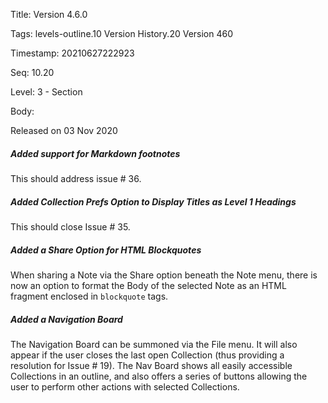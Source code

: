 Title:  Version 4.6.0

Tags:   levels-outline.10 Version History.20 Version 460

Timestamp: 20210627222923

Seq:    10.20

Level:  3 - Section

Body: 

Released on 03 Nov 2020
 
##### Added support for Markdown footnotes

This should address issue # 36. 

 
##### Added Collection Prefs Option to Display Titles as Level 1 Headings

This should close Issue # 35. 

 
##### Added a Share Option for HTML Blockquotes

When sharing a Note via the Share option beneath the Note menu, there is now an option to format the Body of the selected Note as an HTML fragment enclosed in `blockquote` tags. 

 
##### Added a Navigation Board

The Navigation Board can be summoned via the File menu. It will also appear if the user closes the last open Collection (thus providing a resolution for Issue # 19). The Nav Board shows all easily accessible Collections in an outline, and also offers a series of buttons allowing the user to perform other actions with selected Collections.
